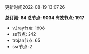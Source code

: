 更新时间2022-08-19 13:07:26

**总订阅: 64**
**总节点: 9034**
**有效节点: 1917**
- v2ray节点: 1608
- ss节点: 242
- trojan节点: 65
- ssr节点: 2
